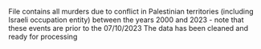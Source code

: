 File contains all murders due to conflict in Palestinian territories (including Israeli occupation entity) between the years 2000 and 2023 - note that these events are prior to the 07/10/2023
The data has been cleaned and ready for processing
